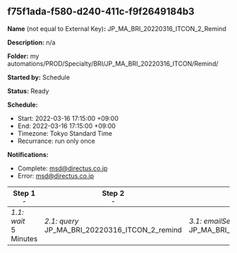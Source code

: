 ## f75f1ada-f580-d240-411c-f9f2649184b3

**Name** (not equal to External Key)**:** JP_MA_BRI_20220316_ITCON_2_Remind

**Description:** n/a

**Folder:** my automations/PROD/Specialty/BRI/JP_MA_BRI_20220316_ITCON/Remind/

**Started by:** Schedule

**Status:** Ready

**Schedule:**

* Start: 2022-03-16 17:15:00 +09:00
* End: 2022-03-16 17:15:00 +09:00
* Timezone: Tokyo Standard Time
* Recurrance: run only once

**Notifications:**

* Complete: msd@directus.co.jp
* Error: msd@directus.co.jp

| Step 1<br>_<small>-</small>_ | Step 2<br>_<small>-</small>_ | Step 3<br>_<small>-</small>_ |
| --- | --- | --- |
| _1.1: wait_<br>5 Minutes | _2.1: query_<br>JP_MA_BRI_20220316_ITCON_2_remind | _3.1: emailSend_<br>JP_MA_BRI_20220316_ITCON_2_remind |

